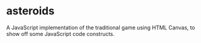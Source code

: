 # asteroids
A JavaScript implementation of the traditional game using HTML Canvas, to show off some JavaScript code constructs.
